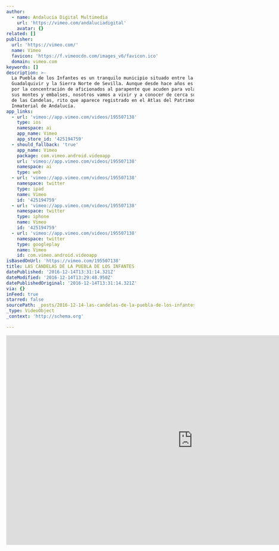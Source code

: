 ```yaml
---
author:
  - name: Andalucia Digital Multimedia
    url: 'https://vimeo.com/andaluciadigital'
    avatar: {}
related: []
publisher:
  url: 'https://vimeo.com/'
  name: Vimeo
  favicon: 'https://f.vimeocdn.com/images_v6/favicon.ico'
  domain: vimeo.com
keywords: []
description: >-
  La Puebla de los Infantes es un tranquilo municipio situado entre la Vega del
  Guadalquivir y la Sierra Norte de Sevilla. Aunque desde hace años es conocido
  por la concentración de aficionados al parapente que acuden para volar sobre
  sus montes y embalses, nosotros vamos a vivir y a conocer de cerca su Fiesta
  de las Candelas, rito que aparece registrado en el Atlas del Patrimonio
  Inmaterial de Andalucía.
app_links:
  - url: 'vimeo://app.vimeo.com/videos/195507138'
    type: ios
    namespace: ai
    app_name: Vimeo
    app_store_id: '425194759'
  - should_fallback: 'true'
    app_name: Vimeo
    package: com.vimeo.android.videoapp
    url: 'vimeo://app.vimeo.com/videos/195507138'
    namespace: ai
    type: web
  - url: 'vimeo://app.vimeo.com/videos/195507138'
    namespace: twitter
    type: ipad
    name: Vimeo
    id: '425194759'
  - url: 'vimeo://app.vimeo.com/videos/195507138'
    namespace: twitter
    type: iphone
    name: Vimeo
    id: '425194759'
  - url: 'vimeo://app.vimeo.com/videos/195507138'
    namespace: twitter
    type: googleplay
    name: Vimeo
    id: com.vimeo.android.videoapp
isBasedOnUrl: 'https://vimeo.com/195507138'
title: LAS CANDELAS DE LA PUEBLA DE LOS INFANTES
datePublished: '2016-12-14T13:31:14.321Z'
dateModified: '2016-12-14T13:29:48.950Z'
datePublishedOriginal: '2016-12-14T13:31:14.321Z'
via: {}
inFeed: true
starred: false
sourcePath: _posts/2016-12-14-las-candelas-de-la-puebla-de-los-infantes.md
_type: VideoObject
_context: 'http://schema.org'

---
```

<iframe src="https://cdn.embedly.com/widgets/media.html?src=https%3A%2F%2Fplayer.vimeo.com%2Fvideo%2F195507138&amp;url=https%3A%2F%2Fvimeo.com%2F195507138&amp;image=https%3A%2F%2Fi.vimeocdn.com%2Fvideo%2F607737516_1280.jpg&amp;key=b7d04c9b404c499eba89ee7072e1c4f7&amp;type=text%2Fhtml&amp;schema=vimeo" width="1000" height="563" scrolling="no" frameborder="0" allowfullscreen="" style=""></iframe>